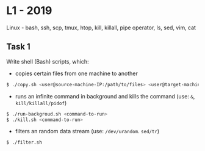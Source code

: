 # L1 - 2019

Linux - bash, ssh, scp, tmux, htop, kill, killall, pipe operator, ls, sed, vim, cat

## Task 1
Write shell (Bash) scripts, which:
- copies certain files from one machine to another
```bash
$ ./copy.sh <user@source-machine-IP:/path/to/files> <user@target-machine-IP:/path/to/files> <file-1> <file-2> ... <file-N>
```
- runs an infinite command in background and kills the command (use: `&`, `kill/killall/pidof`)
```bash
$ ./run-backgroud.sh <command-to-run>
$ ./kill.sh <command-to-run>
```
- filters an random data stream (use: `/dev/urandom`.  `sed/tr`)
```bash
$ ./filter.sh
```

